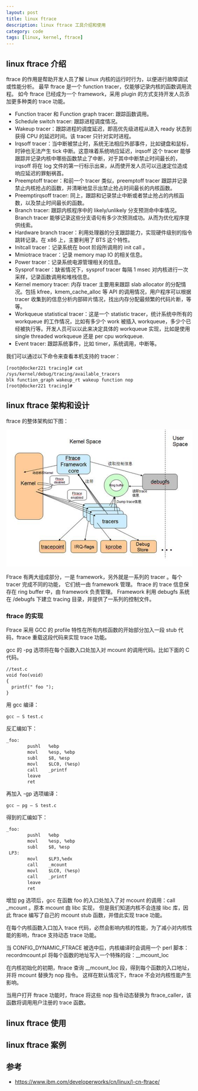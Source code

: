 ```yaml
---
layout: post
title: linux ftrace
description: linux ftrace 工具介绍和使用
category: code
tags: [linux, kernel, ftrace]
---
```

## linux ftrace 介绍
ftrace 的作用是帮助开发人员了解 Linux 内核的运行时行为，以便进行故障调试或性能分析。
最早 ftrace 是一个 function tracer，仅能够记录内核的函数调用流程。
如今 ftrace 已经成为一个 framework，采用 plugin 的方式支持开发人员添加更多种类的 trace 功能。

- Function tracer 和 Function graph tracer: 跟踪函数调用。
- Schedule switch tracer: 跟踪进程调度情况。
- Wakeup tracer：跟踪进程的调度延迟，即高优先级进程从进入 ready 状态到获得 CPU 的延迟时间。该 tracer 只针对实时进程。
- Irqsoff tracer：当中断被禁止时，系统无法相应外部事件，比如键盘和鼠标，时钟也无法产生 tick 中断。这意味着系统响应延迟，irqsoff 这个 tracer 能够跟踪并记录内核中哪些函数禁止了中断，对于其中中断禁止时间最长的，irqsoff 将在 log 文件的第一行标示出来，从而使开发人员可以迅速定位造成响应延迟的罪魁祸首。
- Preemptoff tracer：和前一个 tracer 类似，preemptoff tracer 跟踪并记录禁止内核抢占的函数，并清晰地显示出禁止抢占时间最长的内核函数。
- Preemptirqsoff tracer: 同上，跟踪和记录禁止中断或者禁止抢占的内核函数，以及禁止时间最长的函数。
- Branch tracer: 跟踪内核程序中的 likely/unlikely 分支预测命中率情况。 Branch tracer 能够记录这些分支语句有多少次预测成功。从而为优化程序提供线索。
- Hardware branch tracer：利用处理器的分支跟踪能力，实现硬件级别的指令跳转记录。在 x86 上，主要利用了 BTS 这个特性。
- Initcall tracer：记录系统在 boot 阶段所调用的 init call 。
- Mmiotrace tracer：记录 memory map IO 的相关信息。
- Power tracer：记录系统电源管理相关的信息。
- Sysprof tracer：缺省情况下，sysprof tracer 每隔 1 msec 对内核进行一次采样，记录函数调用和堆栈信息。
- Kernel memory tracer: 内存 tracer 主要用来跟踪 slab allocator 的分配情况。包括 kfree，kmem_cache_alloc 等 API 的调用情况，用户程序可以根据 tracer 收集到的信息分析内部碎片情况，找出内存分配最频繁的代码片断，等等。
- Workqueue statistical tracer：这是一个 statistic tracer，统计系统中所有的 workqueue 的工作情况，比如有多少个 work 被插入 workqueue，多少个已经被执行等。开发人员可以以此来决定具体的 workqueue 实现，比如是使用 single threaded workqueue 还是 per cpu workqueue.
- Event tracer: 跟踪系统事件，比如 timer，系统调用，中断等。

我们可以通过以下命令来查看本机支持的 tracer：

```shell
[root@docker221 tracing]# cat /sys/kernel/debug/tracing/available_tracers 
blk function_graph wakeup_rt wakeup function nop
[root@docker221 tracing]# 
```

## linux ftrace 架构和设计
ftrace 的整体架构如下图：

![](/images/linux-trace/ftrace-architecture.jpg)

Ftrace 有两大组成部分，一是 framework，另外就是一系列的 tracer 。每个 tracer 完成不同的功能，
它们统一由 framework 管理。 ftrace 的 trace 信息保存在 ring buffer 中，由 framework 负责管理。 
Framework 利用 debugfs 系统在 /debugfs 下建立 tracing 目录，并提供了一系列的控制文件。

### ftrace 的实现
Ftrace 采用 GCC 的 profile 特性在所有内核函数的开始部分加入一段 stub 代码，ftrace 重载这段代码来实现 trace 功能。

gcc 的 -pg 选项将在每个函数入口处加入对 mcount 的调用代码。比如下面的 C 代码。
```cgo
//test.c 
void foo(void) 
{ 
  printf(" foo "); 
}
```

用 gcc 编译：

```shell
gcc – S test.c
```

反汇编如下：

```shell
_foo: 
        pushl   %ebp 
        movl    %esp, %ebp 
        subl    $8, %esp 
        movl    $LC0, (%esp) 
        call    _printf 
        leave 
        ret
```

再加入 -gp 选项编译：

```shell
gcc – pg – S test.c

```

得到的汇编如下：

```shell
_foo: 
        pushl   %ebp 
        movl    %esp, %ebp 
        subl    $8, %esp 
 LP3: 
        movl    $LP3,%edx 
        call    _mcount 
        movl    $LC0, (%esp) 
        call    _printf 
        leave 
        ret
```

增加 pg 选项后，gcc 在函数 foo 的入口处加入了对 mcount 的调用：call _mcount 。原本 mcount 由 libc 实现，
但是我们知道内核不会连接 libc 库，因此 ftrace 编写了自己的 mcount stub 函数，并借此实现 trace 功能。

在每个内核函数入口加入 trace 代码，必然会影响内核的性能，为了减小对内核性能的影响，ftrace 支持动态 trace 功能。

当 CONFIG_DYNAMIC_FTRACE 被选中后，内核编译时会调用一个 perl 脚本：recordmcount.pl 
将每个函数的地址写入一个特殊的段：__mcount_loc

在内核初始化的初期，ftrace 查询 __mcount_loc 段，得到每个函数的入口地址，并将 mcount 替换为 nop 指令。
这样在默认情况下，ftrace 不会对内核性能产生影响。

当用户打开 ftrace 功能时，ftrace 将这些 nop 指令动态替换为 ftrace_caller，该函数将调用用户注册的 trace 函数。

## linux ftrace 使用

## linux ftrace 案例


## 参考

- https://www.ibm.com/developerworks/cn/linux/l-cn-ftrace/

[-10]:    http://hushi55.github.io/  "-10"
